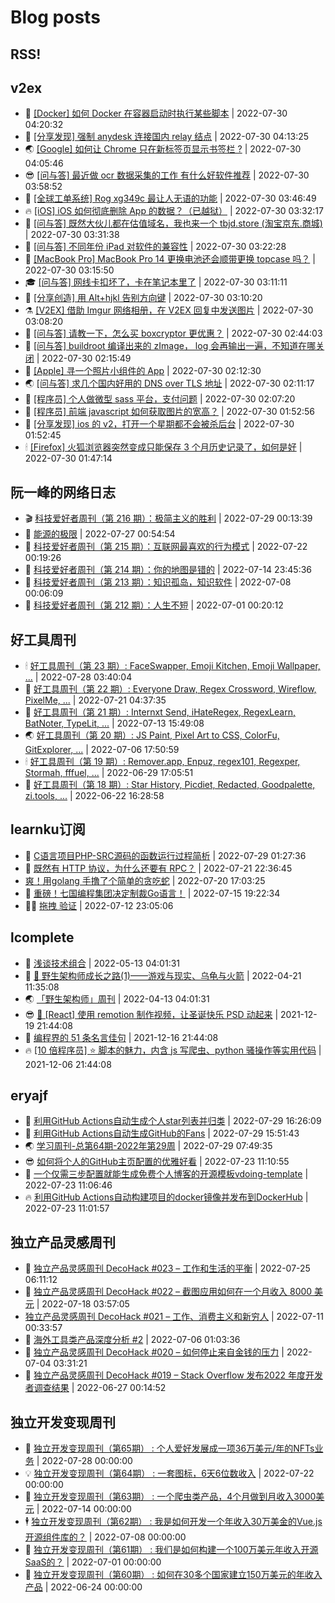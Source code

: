 # Blog posts
## RSS!



## v2ex

<!-- v2ex:START  -->
- 🫶 [[Docker] 如何 Docker 在容器启动时执行某些脚本](https://www.v2ex.com/t/869624#reply1) | 2022-07-30 04:20:32 
- 🧰 [[分享发现] 强制 anydesk 连接国内 relay 结点](https://www.v2ex.com/t/869623#reply3) | 2022-07-30 04:13:25 
- 🌏 [[Google] 如何让 Chrome 只在新标签页显示书签栏 ?](https://www.v2ex.com/t/869622#reply1) | 2022-07-30 04:05:46 
- 😎 [[问与答] 最近做 ocr 数据采集的工作 有什么好软件推荐](https://www.v2ex.com/t/869621#reply0) | 2022-07-30 03:58:52 
- 💂 [[全球工单系统] Rog xg349c 最让人无语的功能](https://www.v2ex.com/t/869620#reply2) | 2022-07-30 03:46:49 
- 🔥 [[iOS] iOS 如何彻底删除 App 的数据？（已越狱）](https://www.v2ex.com/t/869619#reply4) | 2022-07-30 03:32:17 
- 🦅 [[问与答] 既然大伙儿都在估值域名，我也来一个 tbjd.store &lpar;淘宝京东.商城&rpar;](https://www.v2ex.com/t/869618#reply5) | 2022-07-30 03:31:38 
- 🙉 [[问与答] 不同年份 iPad 对软件的兼容性](https://www.v2ex.com/t/869617#reply0) | 2022-07-30 03:22:28 
- 💫 [[MacBook Pro] MacBook Pro 14 更换电池还会顺带更换 topcase 吗？](https://www.v2ex.com/t/869614#reply1) | 2022-07-30 03:15:50 
- 🎓 [[问与答] 网线卡扣坏了，卡在笔记本里了](https://www.v2ex.com/t/869612#reply6) | 2022-07-30 03:11:11 
- 🗽 [[分享创造] 用 Alt+hjkl 告别方向键](https://www.v2ex.com/t/869611#reply3) | 2022-07-30 03:10:20 
- ⚗️ [[V2EX] 借助 Imgur 网络相册，在 V2EX 回复中发送图片](https://www.v2ex.com/t/869610#reply2) | 2022-07-30 03:08:20 
- 🦍 [[问与答] 请教一下，怎么买 boxcryptor 更优惠？](https://www.v2ex.com/t/869608#reply0) | 2022-07-30 02:44:03 
- 🤩 [[问与答] buildroot 编译出来的 zImage， log 会再输出一遍，不知道在哪关闭](https://www.v2ex.com/t/869607#reply0) | 2022-07-30 02:15:49 
- 🙉 [[Apple] 寻一个照片小组件的 App](https://www.v2ex.com/t/869606#reply5) | 2022-07-30 02:12:30 
- 🌏 [[问与答] 求几个国内好用的 DNS over TLS 地址](https://www.v2ex.com/t/869605#reply3) | 2022-07-30 02:11:17 
- 🐘 [[程序员] 个人做微型 sass 平台，支付问题](https://www.v2ex.com/t/869604#reply10) | 2022-07-30 02:07:20 
- 🧰 [[程序员] 前端 javascript 如何获取图片的宽高？](https://www.v2ex.com/t/869603#reply8) | 2022-07-30 01:52:56 
- 💃 [[分享发现] ios 的 v2，打开一个星期都不会被杀后台](https://www.v2ex.com/t/869602#reply6) | 2022-07-30 01:52:45 
- 🕯 [[Firefox] 火狐浏览器突然变成只能保存 3 个月历史记录了，如何是好](https://www.v2ex.com/t/869601#reply3) | 2022-07-30 01:47:14 <!-- v2ex:END -->

## 阮一峰的网络日志

<!-- ruanyf:START -->
- 🎬 [科技爱好者周刊（第 216 期）：极简主义的胜利](http://www.ruanyifeng.com/blog/2022/07/weekly-issue-216.html) | 2022-07-29 00:13:39 
- 💄 [能源的极限](http://www.ruanyifeng.com/blog/2022/07/energy-consumption.html) | 2022-07-27 00:54:54 
- 🐎 [科技爱好者周刊（第 215 期）：互联网最喜欢的行为模式](http://www.ruanyifeng.com/blog/2022/07/weekly-issue-215.html) | 2022-07-22 00:19:26 
- 🤔 [科技爱好者周刊（第 214 期）：你的地图是错的](http://www.ruanyifeng.com/blog/2022/07/weekly-issue-214.html) | 2022-07-14 23:45:36 
- 🧠 [科技爱好者周刊（第 213 期）：知识孤岛，知识软件](http://www.ruanyifeng.com/blog/2022/07/weekly-issue-213.html) | 2022-07-08 00:06:09 
- 🎃 [科技爱好者周刊（第 212 期）：人生不短](http://www.ruanyifeng.com/blog/2022/07/weekly-issue-212.html) | 2022-07-01 00:20:12 <!-- ruanyf:END -->

## 好工具周刊

<!-- bestxtools:START -->
- 🕯 [好工具周刊（第 23 期）: FaceSwapper, Emoji Kitchen, Emoji Wallpaper, ...](https://discuss-cn.bestxtools.com/d/61/1) | 2022-07-28 03:40:04 
- 🦩 [好工具周刊（第 22 期）: Everyone Draw, Regex Cross­word, Wireflow, PixelMe, ...](https://discuss-cn.bestxtools.com/d/60/1) | 2022-07-21 04:37:35 
- 🦄 [好工具周刊（第 21 期）: Internxt Send, iHateRegex, RegexLearn, BatNoter, TypeLit, ...](https://discuss-cn.bestxtools.com/d/58/1) | 2022-07-13 15:49:08 
- 🌏 [好工具周刊（第 20 期）: JS Paint, Pixel Art to CSS, ColorFu, GitExplorer, ...](https://discuss-cn.bestxtools.com/d/57/1) | 2022-07-06 17:50:59 
- 🕯 [好工具周刊（第 19 期）: Remover.app, Enpuz, regex101, Regexper, Stormah, fffuel, ...](https://discuss-cn.bestxtools.com/d/56/1) | 2022-06-29 17:05:51 
- 📝 [好工具周刊（第 18 期）: Star History, Picdiet, Redacted, Goodpalette, zi.tools, ...](https://discuss-cn.bestxtools.com/d/47/1) | 2022-06-22 16:28:58 <!-- bestxtools:END -->


## learnku订阅

<!-- learnku:START -->
- 🦅 [C语言项目PHP-SRC源码的函数运行过程简析](https://learnku.com/articles/70182) | 2022-07-29 01:27:36 
- 🦅 [既然有 HTTP 协议，为什么还要有 RPC？](https://learnku.com/laravel/t/69972) | 2022-07-21 22:36:45 
-  [爽！用golang 手撸了个简单的贪吃蛇](https://learnku.com/articles/69912) | 2022-07-20 17:03:25 
- 🌈 [重磅！七国编程集团决定制裁Go语言！](https://learnku.com/articles/69766) | 2022-07-15 19:22:34 
- 🧑‍🏫 [拖拽 验证](https://learnku.com/articles/69652) | 2022-07-12 23:05:06 <!-- learnku:END -->



## lcomplete

<!-- lcomplete:START -->
- 🫶 [浅谈技术组合](http://codelc.com/post/essay/%E6%B5%85%E8%B0%88%E6%8A%80%E6%9C%AF%E7%BB%84%E5%90%88/) | 2022-05-13 04:01:31 
- 🧰 [🐒 野生架构师成长之路&lpar;1&rpar;——游戏与现实、乌龟与火箭](http://codelc.com/post/growup/s01/) | 2022-04-21 11:35:08 
- 🌏 [「野生架构师」周刊](http://codelc.com/post/essay/%E9%87%8E%E7%94%9F%E6%9E%B6%E6%9E%84%E5%B8%88%E5%91%A8%E5%88%8A%E4%BB%8B%E7%BB%8D/) | 2022-04-13 04:01:31 
- 😎 [🎄 [React] 使用 remotion 制作视频，让圣诞快乐 PSD 动起来](http://codelc.com/post/dev/js/remotion/) | 2021-12-19 21:44:08 
- 💂 [编程界的 51 条名言佳句](http://codelc.com/post/dev/thinking/quotes/) | 2021-12-16 21:44:08 
- 🔥 [[10 倍程序员] ⭐ 脚本的魅力，内含 js 写爬虫、python 骚操作等实用代码](http://codelc.com/post/dev/10x/script/) | 2021-12-06 21:44:08 <!-- lcomplete:END -->

## eryajf

<!-- eryajf:START -->
- 🫶 [利用GitHub Actions自动生成个人star列表并归类](https://wiki.eryajf.net/pages/4ba0f4/) | 2022-07-29 16:26:09 
- 🧰 [利用GitHub Actions自动生成GitHub的Fans](https://wiki.eryajf.net/pages/db92f0/) | 2022-07-29 15:51:43 
- 🌏 [学习周刊-总第64期-2022年第29周](https://wiki.eryajf.net/pages/6e74fb/) | 2022-07-29 07:49:35 
- 😎 [如何将个人的GitHub主页配置的优雅好看](https://wiki.eryajf.net/pages/d195b4/) | 2022-07-23 11:10:55 
- 💂 [一个仅需三步配置就能生成免费个人博客的开源模板vdoing-template](https://wiki.eryajf.net/pages/48e307/) | 2022-07-23 11:06:46 
- 🔥 [利用GitHub Actions自动构建项目的docker镜像并发布到DockerHub](https://wiki.eryajf.net/pages/5baf0a/) | 2022-07-23 11:01:57 <!-- eryajf:END -->



## 独立产品灵感周刊

<!-- DecoHack:START -->
- 🦣 [独立产品灵感周刊 DecoHack #023 – 工作和生活的平衡](https://www.decohack.com/Post/802) | 2022-07-25 06:11:12 
- 🤡 [独立产品灵感周刊 DecoHack #022 – 截图应用如何在一个月收入 8000 美元](https://www.decohack.com/Post/774) | 2022-07-18 03:57:05 
-  [独立产品灵感周刊 DecoHack #021 – 工作、消费主义和新穷人](https://www.decohack.com/Post/753) | 2022-07-11 00:33:57 
- 🐲 [海外工具类产品深度分析 #2](https://www.decohack.com/Post/746) | 2022-07-06 01:03:36 
- 🦅 [独立产品灵感周刊 DecoHack #020 – 如何停止来自金钱的压力](https://www.decohack.com/Post/728) | 2022-07-04 03:31:21 
- 🧰 [独立产品灵感周刊 DecoHack #019 – Stack Overflow 发布2022 年度开发者调查结果](https://www.decohack.com/Post/699) | 2022-06-27 00:14:52 <!-- DecoHack:END -->

## 独立开发变现周刊

<!-- easyindie:START -->
- 💂 [独立开发变现周刊（第65期） : 个人爱好发展成一项36万美元/年的NFTs业务](https://www.ezindie.com/weekly/issue-65) | 2022-07-28 00:00:00 
- 💡 [独立开发变现周刊（第64期） : 一套图标，6天6位数收入](https://www.ezindie.com/weekly/issue-64) | 2022-07-22 00:00:00 
- 🌋 [独立开发变现周刊（第63期） : 一个爬虫类产品，4个月做到月收入3000美元](https://www.ezindie.com/weekly/issue-63) | 2022-07-14 00:00:00 
- 🕴 [独立开发变现周刊（第62期） : 我是如何开发一个年收入30万美金的Vue.js开源组件库的？](https://www.ezindie.com/weekly/issue-62) | 2022-07-08 00:00:00 
- 🎊 [独立开发变现周刊（第61期） : 我们是如何构建一个100万美元年收入开源SaaS的？](https://www.ezindie.com/weekly/issue-61) | 2022-07-01 00:00:00 
- 🤔 [独立开发变现周刊（第60期） : 如何在30多个国家建立150万美元的年收入产品](https://www.ezindie.com/weekly/issue-60) | 2022-06-24 00:00:00 <!-- easyindie:END -->



